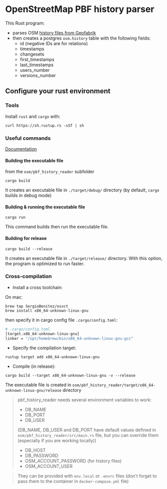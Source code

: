 # OpenStreetMap PBF history parser
This Rust program:
- parses OSM [history files from Geofabrik](https://osm-internal.download.geofabrik.de)
- then creates a postgres `osm.history` table with the following fields:
  - id (negative IDs are for relations)
  - timestamps
  - changesets
  - first_timestamps
  - last_timestamps
  - users_number
  - versions_number


## Configure your rust environment
### Tools

Install `rust` and `cargo` with:

```
curl https://sh.rustup.rs -sSf | sh
```

### Useful commands

[Documentation](https://doc.rust-lang.org/book/ch01-03-hello-cargo.html)

#### Building the executable file
from the `osm/pbf_history_reader` subfolder
````
cargo build
````

It creates an executable file in `./target/debug/` directory (by default, `cargo` builds in debug mode)

#### Building & running the executable file

````
cargo run
````

This command builds then run the executable file.

#### Building for release

```
cargo build --release
```

It creates an executable file in `./target/release/` directory. With this option, the program is optimized to run
faster.

### Cross-compilation

- Install a cross toolchain:

On mac:

```
brew tap SergioBenitez/osxct
brew install x86_64-unknown-linux-gnu
```

then specify it in cargo config file `.cargo/config.toml`:

```bash
# .cargo/config.toml
[target.x86_64-unknown-linux-gnu]
linker = "/opt/homebrew/bin/x86_64-unknown-linux-gnu-gcc"
```

- Specify the compilation target:

```
rustup target add x86_64-unknown-linux-gnu
```

- Compile (in release):

```
cargo build --target x86_64-unknown-linux-gnu -v --release
```

The executable file is created in `osm/pbf_history_reader/target/x86_64-unknown-linux-gnu/release` directory

> pbf_history_reader needs several environment variables to work:
> - DB_NAME
> - DB_PORT
> - DB_USER
> 
> (DB_NAME, DB_USER and DB_PORT have default values defined in `osm/pbf_history_reader/src/main.rs` file, but you can
> override them (especially if you are working locally))
> - DB_HOST
> - DB_PASSWORD
> - OSM_ACCOUNT_PASSWORD (for history files)
> - OSM_ACCOUNT_USER
>

> They can be provided with `env.local` or `.envrc` files (don't forget to pass them to the container
> in `docker-compose.yml` file)
